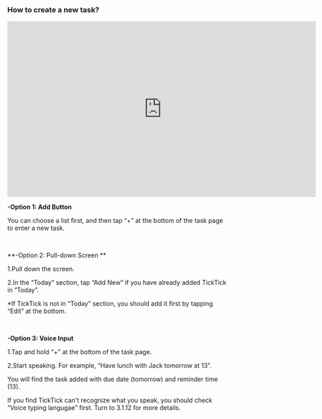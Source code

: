 ### How to create a new task?

<iframe width="700" height="400" src="https://www.youtube.com/embed/7TWvercsVvA?list=PLbWRKVi0_aTEwRLCS5T4MD0wCQU_ve8xW" frameborder="0" allowfullscreen></iframe>

<br />

**-Option 1: Add Button**

You can choose a list first, and then tap “+” at the bottom of the task page to enter a new task. 

<br />

**-Option 2: Pull-down Screen **

1.Pull down the screen.

2.In the “Today” section, tap “Add New” if you have already added TickTick in “Today”.

*If TickTick is not in “Today” section, you should add it first by tapping “Edit” at the bottom. 

<br />

**-Option 3: Voice Input**

1.Tap and hold “+” at the bottom of the task page.

2.Start speaking. For example, “Have lunch with Jack tomorrow at 13”.

You will find the task added with due date (tomorrow) and reminder time (13). 



If you find TickTick can't recognize what you speak, you should check “Voice typing langugae” first. Turn to 3.1.12 for more details.




